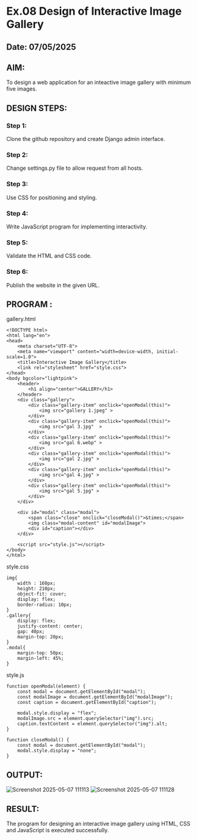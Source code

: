 # Ex.08 Design of Interactive Image Gallery
## Date: 07/05/2025

## AIM:
To design a web application for an inteactive image gallery with minimum five images.

## DESIGN STEPS:

### Step 1:
Clone the github repository and create Django admin interface.

### Step 2:
Change settings.py file to allow request from all hosts.

### Step 3:
Use CSS for positioning and styling.

### Step 4:
Write JavaScript program for implementing interactivity.

### Step 5:
Validate the HTML and CSS code.

### Step 6:
Publish the website in the given URL.

## PROGRAM :
gallery.html
```
<!DOCTYPE html>
<html lang="en">
<head>
    <meta charset="UTF-8">
    <meta name="viewport" content="width=device-width, initial-scale=1.0">
    <title>Interactive Image Gallery</title>
    <link rel="stylesheet" href="style.css">
</head>
<body bgcolor="lightpink">
    <header>
        <h1 align="center">GALLERY</h1>
    </header>
    <div class="gallery">
        <div class="gallery-item" onclick="openModal(this)">
            <img src="gallery 1.jpeg" >
        </div>
        <div class="gallery-item" onclick="openModal(this)">
            <img src="gal 3.jpg"  >
        </div>
        <div class="gallery-item" onclick="openModal(this)">
            <img src="gal 6.webp" >
        </div>
        <div class="gallery-item" onclick="openModal(this)">
            <img src="gal 2.jpg" >
        </div>
        <div class="gallery-item" onclick="openModal(this)">
            <img src="gal 4.jpg" >
        </div>
        <div class="gallery-item" onclick="openModal(this)">
            <img src="gal 5.jpg" >
        </div>
    </div>

    <div id="modal" class="modal">
        <span class="close" onclick="closeModal()">&times;</span>
        <img class="modal-content" id="modalImage">
        <div id="caption"></div>
    </div>

    <script src="style.js"></script>
</body>
</html>
```
style.css
```
img{
    width : 160px;
    height: 210px;
    object-fit: cover;
    display: flex;
    border-radius: 10px;
}
.gallery{
    display: flex;
    justify-content: center;
    gap: 40px;
    margin-top: 20px;
}
.modal{
    margin-top: 50px;
    margin-left: 45%;
}
```
style.js
```
function openModal(element) {
    const modal = document.getElementById("modal");
    const modalImage = document.getElementById("modalImage");
    const caption = document.getElementById("caption");

    modal.style.display = "flex";
    modalImage.src = element.querySelector("img").src;
    caption.textContent = element.querySelector("img").alt;
}

function closeModal() {
    const modal = document.getElementById("modal");
    modal.style.display = "none";
}
```
## OUTPUT:
![Screenshot 2025-05-07 111113](https://github.com/user-attachments/assets/d2011359-93f0-435c-97af-dcd96a4f2ca8)
![Screenshot 2025-05-07 111128](https://github.com/user-attachments/assets/3daf7d72-b2ba-45e1-a22e-2a5d7d901225)

## RESULT:
The program for designing an interactive image gallery using HTML, CSS and JavaScript is executed successfully.

